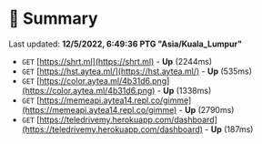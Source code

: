 # 📖 Summary
Last updated: **12/5/2022, 6:49:36 PTG "Asia/Kuala_Lumpur"**

- `GET` [https://shrt.ml](https://shrt.ml) - **Up** (2244ms)
- `GET` [https://hst.aytea.ml/](https://hst.aytea.ml/) - **Up** (535ms)
- `GET` [https://color.aytea.ml/4b31d6.png](https://color.aytea.ml/4b31d6.png) - **Up** (1338ms)
- `GET` [https://memeapi.aytea14.repl.co/gimme](https://memeapi.aytea14.repl.co/gimme) - **Up** (2790ms)
- `GET` [https://teledrivemy.herokuapp.com/dashboard](https://teledrivemy.herokuapp.com/dashboard) - **Up** (187ms)
